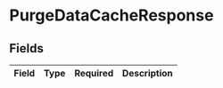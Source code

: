 # PurgeDataCacheResponse


## Fields

| Field       | Type        | Required    | Description |
| ----------- | ----------- | ----------- | ----------- |